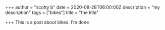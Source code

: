 +++
author = "scotty b"
date = 2020-08-28T06:00:00Z
description = "my description"
tags = ["bikes"]
title = "the title"

+++
This is a post about bikes. I'm done